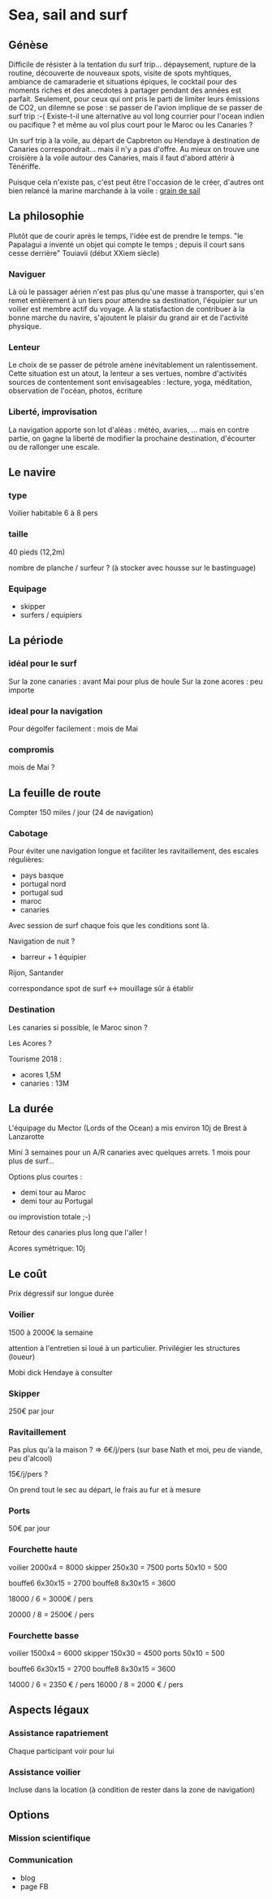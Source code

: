 # Sea, sail and surf

## Génèse

Difficile de résister à la tentation du surf trip... dépaysement, rupture de la routine, découverte de nouveaux spots, visite de spots myhtiques, ambiance de camaraderie et situations épiques, le cocktail pour des moments riches et des anecdotes à partager pendant des années est parfait.
Seulement, pour ceux qui ont pris le parti de limiter leurs émissions de CO2, un dilemne se pose : se passer de l'avion implique de se passer de surf trip :-(
Existe-t-il une alternative au vol long courrier pour l'ocean indien ou pacifique ? et même au vol plus court pour le Maroc ou les Canaries ?

Un surf trip à la voile, au départ de Capbreton ou Hendaye à destination de Canaries correspondrait... mais il n'y a pas d'offre. Au mieux on trouve une croisière à la voile autour des Canaries, mais il faut d'abord attérir à Ténériffe.

Puisque cela n'existe pas, c'est peut être l'occasion de le créer, d'autres ont bien relancé la marine marchande à la voile : [grain de sail](https://graindesail.com/fr/content/14-notre-voilier-cargo-grain-de-sail)

## La philosophie

Plutôt que de courir après le temps, l'idée est de prendre le temps. 
"le Papalagui a inventé un objet qui compte le temps ; depuis il court sans cesse derrière"  Touiavii (début XXiem siècle)

### Naviguer

Là où le passager aérien n'est pas plus qu'une masse à transporter, qui s'en remet entièrement à un tiers pour attendre sa destination, l'équipier sur un voilier est membre actif du voyage. A la statisfaction de contribuer à la bonne marche du navire, s'ajoutent le plaisir du grand air et de l'activité physique. 

### Lenteur
Le choix de se passer de pétrole amène inévitablement un ralentissement. Cette situation est un atout, la lenteur a ses vertues, nombre d'activités sources de contentement sont envisageables : lecture, yoga, méditation, observation de l'océan, photos, écriture

### Liberté, improvisation

La navigation apporte son lot d'aléas : météo, avaries, ... mais en contre partie, on gagne la liberté de modifier la prochaine destination, d'écourter ou de rallonger une escale. 


## Le navire

### type

Voilier habitable 6 à 8 pers

### taille

40 pieds (12,2m)


nombre de planche / surfeur ?
(à stocker avec housse sur le bastinguage)


### Equipage

- skipper 
- surfers / equipiers 

## La période

### idéal pour le surf
Sur la zone canaries : avant Mai pour plus de houle
Sur la zone acores : peu importe

### ideal pour la navigation
Pour dégolfer facilement : mois de Mai

### compromis

mois de Mai ?

## La feuille de route

Compter 150 miles / jour (24 de navigation)

### Cabotage
Pour éviter une navigation longue et faciliter les ravitaillement, des escales régulières:
- pays basque
- portugal nord
- portugal sud
- maroc
- canaries

Avec session de surf chaque fois que les conditions sont là.

Navigation de nuit ? 
- barreur + 1 équipier 

Rijon, Santander

correspondance spot de surf <-> mouillage sûr à établir


### Destination

Les canaries si possible, le Maroc sinon ?

Les Acores ?

Tourisme 2018 : 
- acores 1,5M
- canaries : 13M

## La durée
L'équipage du Mector (Lords of the Ocean) a mis environ 10j de Brest à Lanzarotte

Mini 3 semaines pour un A/R canaries avec quelques arrets. 1 mois pour plus de surf...

Options plus courtes :
- demi tour au Maroc
- demi tour au Portugal

ou improvistion totale ;-)

Retour des canaries plus long que l'aller !

Acores symétrique: 10j

## Le coût

Prix dégressif sur longue durée

### Voilier

1500 à 2000€ la semaine

attention à l'entretien si loué à un particulier.
Privilégier les structures (loueur)

Mobi dick Hendaye à consulter

### Skipper 

250€ par jour


### Ravitaillement

Pas plus qu'à la maison ? => 6€/j/pers (sur base Nath et moi, peu de viande, peu d'alcool)  

15€/j/pers ?

On prend tout le sec au départ, le frais au fur et à mesure

### Ports

50€ par jour

### Fourchette haute

voilier 2000x4 = 8000
skipper 250x30 = 7500
ports   50x10  = 500

bouffe6  6x30x15 = 2700
bouffe8  8x30x15 = 3600

18000 / 6 = 3000€ / pers

20000 / 8 = 2500€ / pers

### Fourchette basse

voilier 1500x4 = 6000
skipper 150x30 = 4500
ports   50x10  = 500


bouffe6  6x30x15 = 2700
bouffe8  8x30x15 = 3600

14000 / 6 =  2350 € / pers
16000 / 8 =  2000 € / pers


## Aspects légaux

### Assistance rapatriement
Chaque participant voir pour lui

### Assistance voilier
Incluse dans la location (à condition de rester dans la zone de navigation)

## Options

### Mission scientifique

### Communication 
- blog
- page FB

